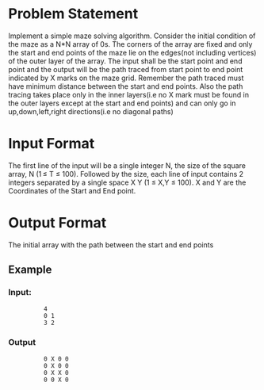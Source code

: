 # Problem Statement

Implement a simple maze solving algorithm. Consider the initial condition of the maze as a N*N array of 0s. The corners of the array are fixed and only the start and end points of the maze lie on the edges(not including vertices) of the outer layer of the array. The input shall be the start point and end point and the output will be the path traced from start point to end point indicated by X marks on the maze grid. Remember the path traced must have minimum distance between the start and end points. Also the path tracing takes place only in the inner layers(i.e no X mark must be found in the outer layers except at the start and end points) and can only go in up,down,left,right directions(i.e no diagonal paths)

# Input Format
The first line of the input will be a single integer N, the size of the square array, N
(1 ≤ T ≤ 100). Followed by the size, each line of input contains 2 integers separated by a
single space X Y (1 ≤ X,Y ≤ 100). X and Y are the Coordinates of the Start and End point.

# Output Format
The initial array with the path between the start and end points

## Example 
### Input:
              4
              0 1
              3 2

### Output
              0 X 0 0
              0 X 0 0
              0 X X 0
              0 0 X 0
